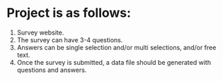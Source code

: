 # Project is as follows:

1.    Survey website.
2.    The survey can have 3-4 questions.
3.    Answers can be single selection and/or multi selections, and/or free text.
4.    Once the survey is submitted, a data file should be generated with questions and answers.
